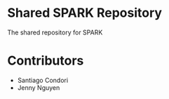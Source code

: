 # Shared SPARK Repository
The shared repository for SPARK

# Contributors
- Santiago Condori
- Jenny Nguyen

